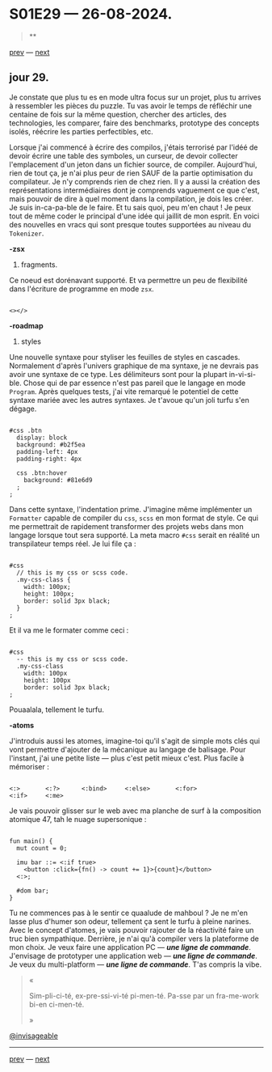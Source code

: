 # S01E29 — 26-08-2024.

> **

[prev](S01E28-25-08-2024.md) — [next](S01E01-29-07-2024.md)

## jour 29.

Je constate que plus tu es en mode ultra focus sur un projet, plus tu arrives à ressembler les pièces du puzzle. Tu vas avoir le temps de réfléchir une centaine de fois sur la même question, chercher des articles, des technologies, les comparer, faire des benchmarks, prototype des concepts isolés, réécrire les parties perfectibles, etc.    

Lorsque j'ai commencé à écrire des compilos, j'étais terrorisé par l'idéé de devoir écrire une table des symboles, un curseur, de devoir collecter l'emplacement d'un jeton dans un fichier source, de compiler. Aujourd'hui, rien de tout ça, je n'ai plus peur de rien SAUF de la partie optimisation du compilateur. Je n'y comprends rien de chez rien. Il y a aussi la création des représentations intermédiaires dont je comprends vaguement ce que c'est, mais pouvoir de dire à quel moment dans la compilation, je dois les créer. Je suis in-ca-pa-ble de le faire. Et tu sais quoi, peu m'en chaut ! Je peux tout de même coder le principal d'une idée qui jaillit de mon esprit. En voici des nouvelles en vracs qui sont presque toutes supportées au niveau du `Tokenizer`.   

**-zsx**

1. fragments.

Ce noeud est dorénavant supporté. Et va permettre un peu de flexibilité dans l'écriture de programme en mode `zsx`. 

```

<></> 

```

**-roadmap**

1. styles

Une nouvelle syntaxe pour styliser les feuilles de styles en cascades. Normalement d'après l'univers graphique de ma syntaxe, je ne devrais pas avoir une syntaxe de ce type. Les délimiteurs sont pour la plupart in-vi-si-ble. Chose qui de par essence n'est pas pareil que le langage en mode `Program`. Après quelques tests, j'ai vite remarqué le potentiel de cette syntaxe mariée avec les autres syntaxes. Je t'avoue qu'un joli turfu s'en dégage.

```

#css .btn
  display: block
  background: #b2f5ea
  padding-left: 4px
  padding-right: 4px

  css .btn:hover
    background: #81e6d9
  ;
;

```

Dans cette syntaxe, l'indentation prime. J'imagine même implémenter un `Formatter` capable de compiler du `css`, `scss` en mon format de style. Ce qui me permettrait de rapidement transformer des projets webs dans mon langage lorsque tout sera supporté. La meta macro `#css` serait en réalité un transpilateur temps réel. Je lui file ça :    

```

#css
  // this is my css or scss code.
  .my-css-class {
    width: 100px;
    height: 100px;
    border: solid 3px black;
  }
;

```

Et il va me le formater comme ceci :    

```

#css
  -- this is my css or scss code.
  .my-css-class
    width: 100px
    height: 100px
    border: solid 3px black;
;

```

Pouaalala, tellement le turfu.    

**-atoms**

J'introduis aussi les atomes, imagine-toi qu'il s'agit de simple mots clés qui vont permettre d'ajouter de la mécanique au langage de balisage. Pour l'instant, j'ai une petite liste — plus c'est petit mieux c'est. Plus facile à mémoriser :   

```

<:>       <:?>      <:bind>     <:else>       <:for>       
<:if>     <:me>

```

Je vais pouvoir glisser sur le web avec ma planche de surf à la composition atomique 47, tah le nuage supersonique :    

```

fun main() {
  mut count = 0;

  imu bar ::= <:if true>
    <button :click={fn() -> count += 1}>{count}</button>
  <:>;

  #dom bar;
}

```

Tu ne commences pas à le sentir ce quaalude de mahboul ? Je ne m'en lasse plus d'humer son odeur, tellement ça sent le turfu à pleine narines. Avec le concept d'atomes, je vais pouvoir rajouter de la réactivité faire un truc bien sympathique. Derrière, je n'ai qu'à compiler vers la plateforme de mon choix. Je veux faire une application PC — ***une ligne de commande***. J'envisage de prototyper une application web — ***une ligne de commande***. Je veux du multi-platform — ***une ligne de commande***. T'as compris la vibe.    

> «
> 
>   Sim-pli-ci-té, ex-pre-ssi-vi-té pi-men-té.
>   Pa-sse par un fra-me-work bi-en ci-men-té.
>
> »

[@invisageable](https://twitter.com/invisageable)   

---

[prev](S01E28-25-08-2024.md) — [next](S01E01-29-07-2024.md)   
